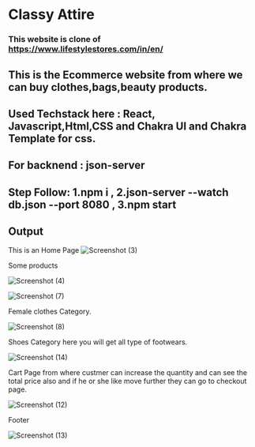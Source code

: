 # Classy Attire 

### This website is clone of https://www.lifestylestores.com/in/en/

## This is the Ecommerce website from where we can buy clothes,bags,beauty products.

## Used Techstack here : React, Javascript,Html,CSS and Chakra UI and Chakra Template for css.

## For backnend : json-server

## Step Follow:  1.npm i  , 2.json-server --watch db.json --port 8080  ,  3.npm start

## Output
This is an Home Page
![Screenshot (3)](https://user-images.githubusercontent.com/107466839/208711617-c1216273-6440-4814-823d-422596c4d682.png)

Some products

![Screenshot (4)](https://user-images.githubusercontent.com/107466839/208714036-a17d5bdc-282c-4712-ad65-e091b8e44a9a.png)

![Screenshot (7)](https://user-images.githubusercontent.com/107466839/208714160-0ecf3119-61f3-446c-8534-68a7ffd9fea3.png)

Female clothes Category.

![Screenshot (8)](https://user-images.githubusercontent.com/107466839/208714306-7540f51c-15d2-4564-bf38-b1e55e41e7fd.png)

Shoes Category here you will get all type of footwears.

![Screenshot (14)](https://user-images.githubusercontent.com/107466839/208714825-8982dd8d-3779-4ea9-9137-b4012c36c56e.png)

Cart Page from where custmer can increase the quantity and can see the total price also and if he or she like move further they can go to checkout page.

![Screenshot (12)](https://user-images.githubusercontent.com/107466839/208714333-a9f599ce-d17c-4df4-8ad8-10c777de3b60.png)

Footer 

![Screenshot (13)](https://user-images.githubusercontent.com/107466839/208714354-f86ae6c9-4958-4bc4-9fb8-af9d6909fbb7.png)
